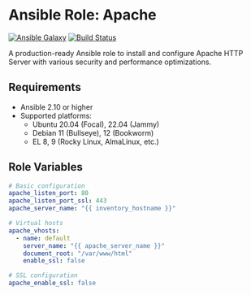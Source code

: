 # Ansible Role: Apache

[![Ansible Galaxy](https://img.shields.io/badge/galaxy-yourusername.apache-blue.svg)](https://galaxy.ansible.com/moreskylab/apache)
[![Build Status](https://github.com/moreskylab/ansible-role-apache/workflows/CI/badge.svg)](https://github.com/moreskylab/ansible-role-apache/actions)

A production-ready Ansible role to install and configure Apache HTTP Server with various security and performance optimizations.

## Requirements

- Ansible 2.10 or higher
- Supported platforms:
  - Ubuntu 20.04 (Focal), 22.04 (Jammy)
  - Debian 11 (Bullseye), 12 (Bookworm)
  - EL 8, 9 (Rocky Linux, AlmaLinux, etc.)

## Role Variables

```yaml
# Basic configuration
apache_listen_port: 80
apache_listen_port_ssl: 443
apache_server_name: "{{ inventory_hostname }}"

# Virtual hosts
apache_vhosts:
  - name: default
    server_name: "{{ apache_server_name }}"
    document_root: "/var/www/html"
    enable_ssl: false

# SSL configuration
apache_enable_ssl: false

